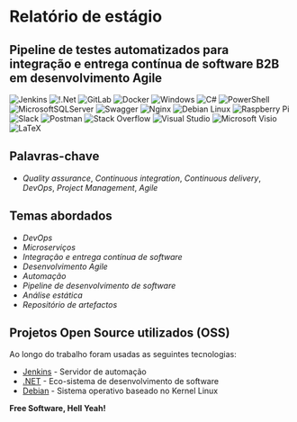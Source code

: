 # **Relatório de estágio**
## Pipeline de testes automatizados para integração e entrega contínua de software B2B em desenvolvimento Agile

![Jenkins](https://img.shields.io/badge/Jenkins-%232C5263.svg) ![!.Net](https://img.shields.io/badge/.NET-5C2D91) ![GitLab](https://img.shields.io/badge/GitLab-%23181717.svg) ![Docker](https://img.shields.io/badge/Docker-%230db7ed.svg) ![Windows](https://img.shields.io/badge/Windows-0078D6) ![C#](https://img.shields.io/badge/C%23-%23239120.svg) ![PowerShell](https://img.shields.io/badge/PowerShell-%235391FE.svg) ![MicrosoftSQLServer](https://img.shields.io/badge/Microsoft%20SQL%20Sever-CC2927) ![Swagger](https://img.shields.io/badge/-Swagger-%23Clojure&logo=swagger&logoColor=white) ![Nginx](https://img.shields.io/badge/Nginx-%23009639.svg) ![Debian Linux](https://img.shields.io/badge/Debian-D70A53) ![Raspberry Pi](https://img.shields.io/badge/-RaspberryPi-C51A4A) ![Slack](https://img.shields.io/badge/Slack-4A154B) ![Postman](https://img.shields.io/badge/Postman-FF6C37) ![Stack Overflow](https://img.shields.io/badge/-Stackoverflow-FE7A16) ![Visual Studio](https://img.shields.io/badge/Visual%20Studio-5C2D91.svg) ![Microsoft Visio ](https://img.shields.io/badge/Microsoft_Visio-3955A3) ![LaTeX](https://img.shields.io/badge/LaTeX-%23008080.svg)

## Palavras-chave

- _Quality assurance_, _Continuous integration_, _Continuous delivery_, _DevOps_, _Project Management_, _Agile_

## Temas abordados

- _DevOps_
- _Microserviços_
- _Integração e entrega contínua de software_
- _Desenvolvimento Agile_
- _Automação_
- _Pipeline de desenvolvimento de software_
- _Análise estática_
- _Repositório de artefactos_

## Projetos Open Source utilizados (OSS)

Ao longo do trabalho foram usadas as seguintes tecnologias:

- [Jenkins] - Servidor de automação 
- [.NET] - Eco-sistema de desenvolvimento de software
- [Debian] - Sistema operativo baseado no Kernel Linux

**Free Software, Hell Yeah!**

[//]: # (These are reference links used in the body of this note and get stripped out when the markdown processor does its job. There is no need to format nicely because it shouldn't be seen. Thanks SO - http://stackoverflow.com/questions/4823468/store-comments-in-markdown-syntax)

   [Jenkins]: <https://www.jenkins.io/>
   [.NET]: <https://dotnet.microsoft.com/en-us/>
   [Debian]: <https://www.debian.org/>
